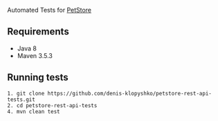 Automated Tests for [PetStore](https://petstore.swagger.io)

## Requirements
* Java 8
* Maven 3.5.3

## Running tests
```
1. git clone https://github.com/denis-klopyshko/petstore-rest-api-tests.git
2. cd petstore-rest-api-tests
4. mvn clean test
```
